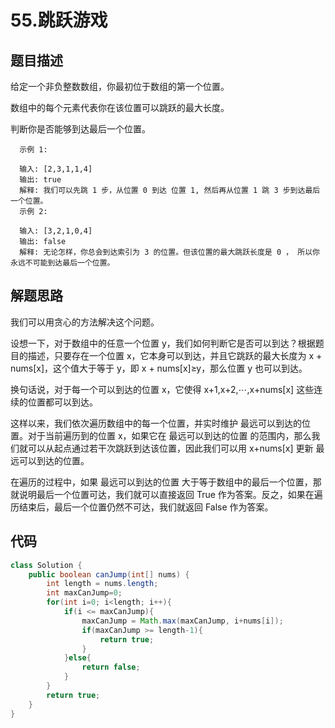 # 55.跳跃游戏

## 题目描述
给定一个非负整数数组，你最初位于数组的第一个位置。

数组中的每个元素代表你在该位置可以跳跃的最大长度。

判断你是否能够到达最后一个位置。

      示例 1:

      输入: [2,3,1,1,4]
      输出: true
      解释: 我们可以先跳 1 步，从位置 0 到达 位置 1, 然后再从位置 1 跳 3 步到达最后一个位置。
      示例 2:

      输入: [3,2,1,0,4]
      输出: false
      解释: 无论怎样，你总会到达索引为 3 的位置。但该位置的最大跳跃长度是 0 ， 所以你永远不可能到达最后一个位置。


## 解题思路
我们可以用贪心的方法解决这个问题。

设想一下，对于数组中的任意一个位置 y，我们如何判断它是否可以到达？根据题目的描述，只要存在一个位置 x，它本身可以到达，并且它跳跃的最大长度为 x + nums[x]，这个值大于等于 y，即 x + nums[x]≥y，那么位置 y 也可以到达。

换句话说，对于每一个可以到达的位置 x，它使得 x+1,x+2,⋯,x+nums[x] 这些连续的位置都可以到达。

这样以来，我们依次遍历数组中的每一个位置，并实时维护 最远可以到达的位置。对于当前遍历到的位置 x，如果它在 最远可以到达的位置 的范围内，那么我们就可以从起点通过若干次跳跃到达该位置，因此我们可以用 x+nums[x] 更新 最远可以到达的位置。

在遍历的过程中，如果 最远可以到达的位置 大于等于数组中的最后一个位置，那就说明最后一个位置可达，我们就可以直接返回 True 作为答案。反之，如果在遍历结束后，最后一个位置仍然不可达，我们就返回 False 作为答案。


## 代码
```java
class Solution {
    public boolean canJump(int[] nums) {
        int length = nums.length;
        int maxCanJump=0;
        for(int i=0; i<length; i++){
            if(i <= maxCanJump){
                maxCanJump = Math.max(maxCanJump, i+nums[i]);
                if(maxCanJump >= length-1){
                    return true;
                }
            }else{
                return false;
            }
        }
        return true;
    }
}
```
